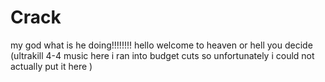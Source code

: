 # Crack
my god what is he doing!!!!!!!!
hello welcome to heaven or hell you decide 
(ultrakill 4-4 music here i ran into budget cuts so unfortunately i could not actually put it here )
